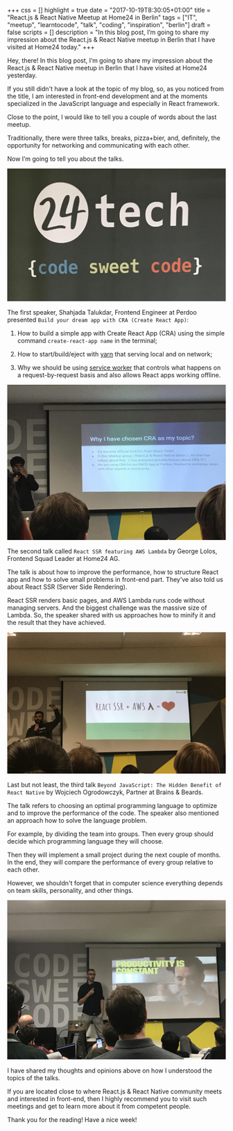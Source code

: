 +++
css = []
highlight = true
date = "2017-10-19T8:30:05+01:00"
title = "React.js & React Native Meetup at Home24 in Berlin"
tags = ["IT", "meetup", "learntocode", "talk", "coding", "inspiration", "berlin"]
draft = false
scripts = []
description = "In this blog post, I’m going to share my impression about the React.js & React Native meetup in Berlin that I have visited at Home24 today."
+++

Hey, there! In this blog post, I’m going to share my impression about the React.js & React Native meetup in Berlin that I have visited at Home24 yesterday.

If you still didn't have a look at the topic of my blog, so, as you noticed from the title, I am interested in front-end development and at the moments specialized in the JavaScript language and especially in React framework.

Close to the point, I would like to tell you a couple of words about the last meetup.

Traditionally, there were three talks, breaks, pizza+bier, and, definitely, the opportunity for networking and communicating with each other.

Now I’m going to tell you about the talks.

![Photo-1](/blog/images/react-meetup-1.jpg)

The first speaker, Shahjada Talukdar, Frontend Engineer at Perdoo presented `Build your dream app with CRA (Create React App)`:

1. How to build a simple app with Create React App (CRA) using the simple command `create-react-app name` in the terminal;

2. How to start/build/eject with [yarn](https://yarnpkg.com/lang/en/) that serving local and on network;

3. Why we should be using [service worker](https://developers.google.com/web/fundamentals/primers/service-workers/?hl=en) that controls what happens on a request-by-request basis and also allows React apps working offline.

![Photo-2](/blog/images/react-meetup-2.jpg)

The second talk called `React SSR featuring AWS Lambda` by George Lolos, Frontend Squad Leader at Home24 AG.

The talk is about how to improve the performance, how to structure React app and how to solve small problems in front-end part. They’ve also told us about React SSR (Server Side Rendering).

React SSR renders basic pages, and AWS Lambda runs code without managing servers. And the biggest challenge was the massive size of Lambda. So, the speaker shared with us approaches how to minify it and the result that they have achieved.

![Photo-3](/blog/images/react-meetup-3.jpg)

Last but not least, the third talk `Beyond JavaScript: The Hidden Benefit of React Native` by Wojciech Ogrodowczyk, Partner at Brains & Beards.

The talk refers to choosing an optimal programming language to optimize and to improve the performance of the code. The speaker also mentioned an approach how to solve the language problem.

For example, by dividing the team into groups. Then every group should decide which programming language they will choose.

Then they will implement a small project during the next couple of months. In the end, they will compare the performance of every group relative to each other.

However, we shouldn't forget that in computer science everything depends on team skills, personality, and other things.

![Photo-4](/blog/images/react-meetup-4.jpg)

I have shared my thoughts and opinions above on how I understood the topics of the talks.

If you are located close to where React.js & React Native community meets and interested in front-end, then I highly recommend you to visit such meetings and get to learn more about it from competent people.

Thank you for the reading! Have a nice week!
